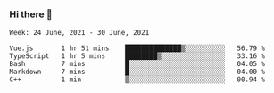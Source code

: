 ### Hi there 👋
<!--START_SECTION:waka-->
```text
Week: 24 June, 2021 - 30 June, 2021

Vue.js       1 hr 51 mins    ██████████████▒░░░░░░░░░░   56.79 % 
TypeScript   1 hr 5 mins     ████████▒░░░░░░░░░░░░░░░░   33.16 % 
Bash         7 mins          █░░░░░░░░░░░░░░░░░░░░░░░░   04.05 % 
Markdown     7 mins          █░░░░░░░░░░░░░░░░░░░░░░░░   04.00 % 
C++          1 min           ▒░░░░░░░░░░░░░░░░░░░░░░░░   00.94 % 
```
<!--END_SECTION:waka-->

<p align="center"> </p>


<!--
**thallard/thallard** is a ✨ _special_ ✨ repository because its `README.md` (this file) appears on your GitHub profile.

Here are some ideas to get you started:

- 🔭 I’m currently working on ...
- 🌱 I’m currently learning ...
- 👯 I’m looking to collaborate on ...
- 🤔 I’m looking for help with ...
- 💬 Ask me about ...
- 📫 How to reach me: ...
- 😄 Pronouns: ...
- ⚡ Fun fact: ...
-->
